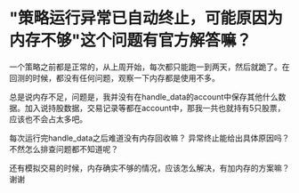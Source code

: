 # "策略运行异常已自动终止，可能原因为内存不够"这个问题有官方解答嘛？

一个策略之前都是正常的，从上周开始，每次都只能跑一到两天，然后就跪了。在回测的时候，都没有任何问题，观察一下内存都是使用不多。

总是说内存不足，问题是，我并没有在handle_data的account中保存其他什么数据。加入说持股数据，交易记录等都在account中，那我一共也就持有5只股票，应该也不会占太多吧。

每次运行完handle_data之后难道没有内存回收嘛？ 异常终止能给出具体原因吗？不然怎么排查问题都不知道呢？

还有模拟交易的时候，内存确实不够的情况，应该怎么解决，有加内存的方案嘛？谢谢